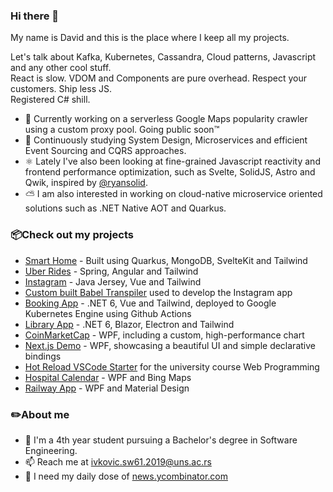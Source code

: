 ### Hi there 👋

My name is David and this is the place where I keep all my projects.

Let's talk about Kafka, Kubernetes, Cassandra, Cloud patterns, Javascript and any other cool stuff. </br>
React is slow. VDOM and Components are pure overhead. Respect your customers. Ship less JS. </br>
Registered C# shill.


- 🔧 Currently working on a serverless Google Maps popularity crawler using a custom proxy pool. Going public soon™️
- 🔭 Continuously studying System Design, Microservices and efficient Event Sourcing and CQRS approaches.
- ⚛️ Lately I've also been looking at fine-grained Javascript reactivity and frontend performance optimization, such as Svelte, SolidJS, Astro and Qwik, inspired by [@ryansolid](https://github.com/ryansolid).
- ⛅ I am also interested in working on cloud-native microservice oriented solutions such as .NET Native AOT and Quarkus.

### 📦Check out my projects
- [Smart Home](https://github.com/davidivkovic/smart-home) - Built using Quarkus, MongoDB, SvelteKit and Tailwind
- [Uber Rides](https://github.com/davidivkovic/uber-rides) - Spring, Angular and Tailwind
- [Instagram](https://github.com/davidivkovic/web21) - Java Jersey, Vue and Tailwind
- [Custom built Babel Transpiler](https://github.com/davidivkovic/babel-vue-ftn) used to develop the Instagram app
- [Booking App](https://github.com/davidivkovic/isa22) - .NET 6, Vue and Tailwind, deployed to Google Kubernetes Engine using Github Actions
- [Library App](https://github.com/davidivkovic/SIMS) - .NET 6, Blazor, Electron and Tailwind
- [CoinMarketCap](https://github.com/davidivkovic/coinmarketcap) - WPF, including a custom, high-performance chart
- [Next.js Demo](https://github.com/davidivkovic/nextjs-wpf) - WPF, showcasing a beautiful UI and simple declarative bindings
- [Hot Reload VSCode Starter](https://github.com/davidivkovic/ftn-web-vscode-starter) for the university course Web Programming
- [Hospital Calendar](https://github.com/davidivkovic/usi-2020) - WPF and Bing Maps
- [Railway App](https://github.com/davidivkovic/HCI_P2) - WPF and Material Design
  
### ✏️About me 
- 📖 I'm a 4th year student pursuing a Bachelor's degree in Software Engineering.
- 📫 Reach me at ivkovic.sw61.2019@uns.ac.rs
- 📰 I need my daily dose of [news.ycombinator.com](https://news.ycombinator.com)
